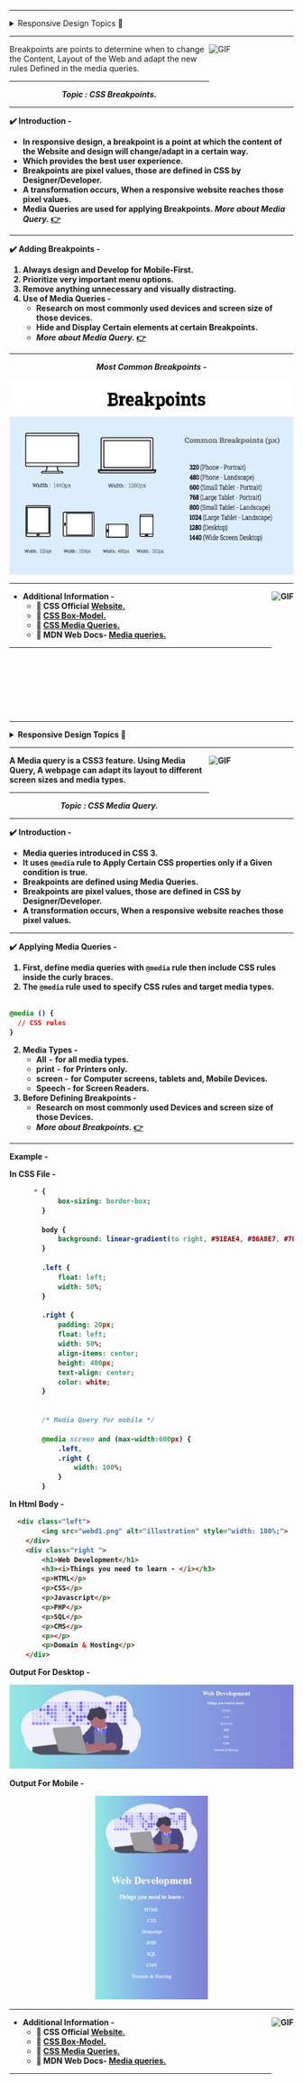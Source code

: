 *** 
<details>
  <summary markdown="span"> Responsive Design Topics 📁  </summary>

1. Introduction to Responsive Design.<a href="Rushikesh_CSS_Resp.md">👉</a>
2. Responsive Design Breakpoints.<a href="#Break">👇</a>
3. Media Queries.<a href="Rushikesh_CSS_MediaQ.md">👉</a>

</details>

***

<img align="right" width="150px" height="100px" alt="GIF" src="https://media.giphy.com/media/9uI9QjE0xTQ4Us2ARS/giphy.gif" >

<p align ="left">

Breakpoints are points to determine when to change the Content, Layout of the Web and adapt the new rules Defined in the media queries.
    
</p>

***

<P align="center" id="Break"><b><i>Topic : CSS Breakpoints. </i><b></p>
  
***

✔️ Introduction  - 

- In responsive design, a breakpoint is a point at which the content of the Website and design will change/adapt in a certain way.
- Which provides the best user experience. 
- Breakpoints are pixel values, those are defined in CSS by Designer/Developer.
- A transformation occurs,  When a responsive website reaches those pixel values.
- Media Queries are used for applying Breakpoints.<i> More about Media Query.</i> <a href="Rushikesh_CSS_MediaQ.md">👉</a>

***


✔️ Adding Breakpoints  - 
1. Always design and Develop for Mobile-First.
2. Prioritize very important menu options.
3. Remove anything unnecessary and visually distracting.
4. Use of  Media Queries -
   - Research on most commonly used devices and screen size of those devices.
   - Hide and Display Certain elements at certain Breakpoints.
   - <i> More about Media Query.</i> <a href="Rushikesh_CSS_MediaQ.md">👉</a>

***
<P align="center"><b><i>Most Common Breakpoints -</i><b></p>

<P align="center"><img align="Center" alt="CommonBreakPoints" src="breakpoints-img.png"></p>



***

<img align="right" height="150px" alt="GIF" src="https://media.giphy.com/media/L8K62iTDkzGX6/giphy.gif">


<p aligh="left">
  
- Additional Information -
  - 🔗  CSS Official [Website.](https://www.w3.org/Style/CSS/)
  - 🔗 [ CSS Box-Model.](https://www.w3.org/TR/CSS22/box.html)
  - 🔗 [CSS Media Queries.](https://www.w3.org/TR/css3-mediaqueries/)
   - 🔗 MDN Web Docs- [Media queries.](https://developer.mozilla.org/en-US/docs/Web/CSS/Media_Queries/Using_media_queries)

***
<br>
<br>
<br>
<br>
<br>
<br>

*** 
<details>
  <summary markdown="span"> Responsive Design Topics 📁  </summary>

1. Introduction to Responsive Design.<a href="Rushikesh_CSS_Resp.md">👉</a>
2. Responsive Design Breakpoints.<a href="Rushikesh_CSS_BreakResp.md">👉</a>
3. Media Queries.<a href="#Media">👇</a>

</details>

***

<img align="right" width="150px" height="100px" alt="GIF" src="https://media.giphy.com/media/9uI9QjE0xTQ4Us2ARS/giphy.gif" >

<p align ="left">

A Media query is a CSS3 feature. Using Media Query, A webpage can adapt its layout to different screen sizes and media types.
    
</p>

***

<P align="center" id="Media"><b><i>Topic : CSS Media Query. </i><b></p>
  
***

✔️ Introduction  - 

- Media queries introduced in CSS 3.
- It uses `@media` rule to Apply Certain CSS properties only if a Given condition is true.
- Breakpoints are defined using Media Queries. 
- Breakpoints are pixel values, those are defined in CSS by Designer/Developer.
- A transformation occurs,  When a responsive website reaches those pixel values.


***


✔️ Applying Media Queries  - 

1. First, define media queries with `@media` rule then include CSS rules inside the curly braces.
2. The `@media` rule used to specify CSS rules and target media types.

```css

@media () {
  // CSS rules
}

```
2. Media Types -
   - All  -  for all media types.
   - print  -  for Printers only.
   - screen -  for Computer screens, tablets and, Mobile Devices.
   - Speech - for Screen Readers.
3. Before Defining Breakpoints -
   - Research on most commonly used Devices and screen size of those Devices.
   - <i> More about Breakpoints.</i> <a href="Rushikesh_CSS_BreakResp.md">👉</a>

***
Example -

In CSS File -

```CSS
      * {
            box-sizing: border-box;
        }
        
        body {
            background: linear-gradient(to right, #91EAE4, #86A8E7, #7F7FD5);
        }
        
        .left {
            float: left;
            width: 50%;
        }
        
        .right {
            padding: 20px;
            float: left;
            width: 50%;
            align-items: center;
            height: 400px;
            text-align: center;
            color: white;
        }


        /* Media Query for mobile */
        
        @media screen and (max-width:600px) {
            .left,
            .right {
                width: 100%;
            }
        } 
```

In Html Body -

```html
  <div class="left">
        <img src="webd1.png" alt="illustration" style="width: 100%;">
    </div>
    <div class="right ">
        <h1>Web Development</h1>
        <h3><i>Things you need to learn - </i></h3>
        <p>HTML</p>
        <p>CSS</p>
        <p>Javascript</p>
        <p>PHP</p>
        <p>SQL</p>
        <p>CMS</p>
        <p></p>
        <p>Domain & Hosting</p>
    </div>
```


Output For Desktop -

<P align="center"><img alt="Desktop Output" src="output_desktop.png"></p>
Output For Mobile -
<P align="center"><img alt="Mobile Output" src="output_mobile.png" width= "200px"></p>



***

<img align="right" height="150px" alt="GIF" src="https://media.giphy.com/media/L8K62iTDkzGX6/giphy.gif">


<p aligh="left">
  
- Additional Information -
  - 🔗  CSS Official [Website.](https://www.w3.org/Style/CSS/)
  - 🔗 [ CSS Box-Model.](https://www.w3.org/TR/CSS22/box.html)
  - 🔗 [CSS Media Queries.](https://www.w3.org/TR/css3-mediaqueries/)
   - 🔗 MDN Web Docs- [Media queries.](https://developer.mozilla.org/en-US/docs/Web/CSS/Media_Queries/Using_media_queries)

***
